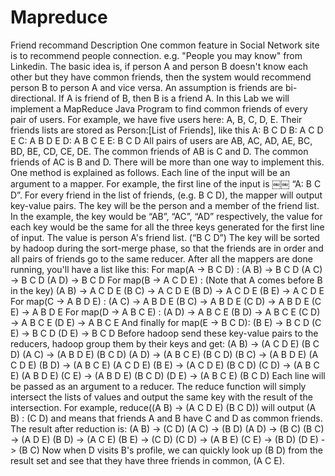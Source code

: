 Mapreduce
=========

Friend recommand
Description
One common feature in Social Network site is to recommend people connection. e.g. "People you may know" from Linkedin. The basic idea is, if person A and person B doesn't know each other but they have common friends, then the system would recommend person B to person A and vice versa.
An assumption is friends are bi-directional. If A is friend of B, then B is a friend A.
In this Lab we will implement a MapReduce Java Program to find common friends of every pair of users.
For example, we have five users here: A, B, C, D, E. Their friends lists are stored as Person:[List of Friends], like this
A: B C D B: A C D E C: A B D E D: A B C E E: B C D
All pairs of users are AB, AC, AD, AE, BC, BD, BE, CD, CE, DE. The common friends of AB is C and D. The common friends of AC is B and D.
There will be more than one way to implement this. One method is explained as follows.
Each line of the input will be an argument to a mapper. For example, the first line of the input is
￼￼
“A: B C D”. For every friend in the list of friends, (e.g. B C D), the mapper will output key-value pairs. The key will be the person and a member of the friend list. In the example, the key would be
“AB”, “AC”, “AD” respectively, the value for each key would be the same for all the three keys generated for the first line of input. The value is person A's friend list. (“B C D”)
The key will be sorted by hadoop during the sort-merge phase, so that the friends are in order and all pairs of friends go to the same reducer.
After all the mappers are done running, you'll have a list like this: For map(A -> B C D) :
(A B) -> B C D (A C) -> B C D (A D) -> B C D
For map(B -> A C D E) : (Note that A comes before B in the key)
(A B) -> A C D E (B C) -> A C D E (B D) -> A C D E (B E) -> A C D E
For map(C -> A B D E) :
(A C) -> A B D E (B C) -> A B D E (C D) -> A B D E (C E) -> A B D E
For map(D -> A B C E) :
(A D) -> A B C E (B D) -> A B C E (C D) -> A B C E (D E) -> A B C E
And finally for map(E -> B C D):
(B E) -> B C D (C E) -> B C D (D E) -> B C D
Before hadoop send these key-value pairs to the reducers, hadoop group them by their keys and get:
(A B) -> (A C D E) (B C D) (A C) -> (A B D E) (B C D)
(A D) -> (A B C E) (B C D) (B C) -> (A B D E) (A C D E) (B D) -> (A B C E) (A C D E) (B E) -> (A C D E) (B C D) (C D) -> (A B C E) (A B D E) (C E) -> (A B D E) (B C D) (D E) -> (A B C E) (B C D)
Each line will be passed as an argument to a reducer. The reduce function will simply intersect the lists of values and output the same key with the result of the intersection. For example, reduce((A B) -> (A C D E) (B C D)) will output (A B) : (C D) and means that friends A and B have C and D as common friends.
The result after reduction is:
(A B) -> (C D) (A C) -> (B D) (A D) -> (B C) (B C) -> (A D E) (B D) -> (A C E) (B E) -> (C D) (C D) -> (A B E) (C E) -> (B D) (D E) -> (B C)
Now when D visits B's profile, we can quickly look up (B D) from the result set and see that they have three friends in common, (A C E).
